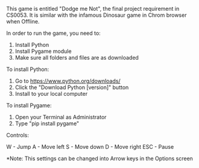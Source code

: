 This game is entitled "Dodge me Not", the final project requirement in CS0053.
It is similar with the infamous Dinosaur game in Chrom browser when Offline.

In order to run the game, you need to:
1. Install Python
2. Install Pygame module
3. Make sure all folders and files are as downloaded

To install Python:
1. Go to https://www.python.org/downloads/
2. Click the "Download Python [version]" button
3. Install to your local computer

To install Pygame:
1. Open your Terminal as Administrator
2. Type "pip install pygame"

Controls:

W - Jump
A - Move left
S - Move down
D - Move right
ESC - Pause

*Note: This settings can be changed into Arrow keys in the Options screen
